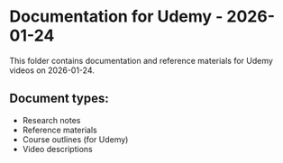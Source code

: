 # Documentation for Udemy - 2026-01-24

This folder contains documentation and reference materials for Udemy videos on 2026-01-24.

## Document types:
- Research notes
- Reference materials
- Course outlines (for Udemy)
- Video descriptions
